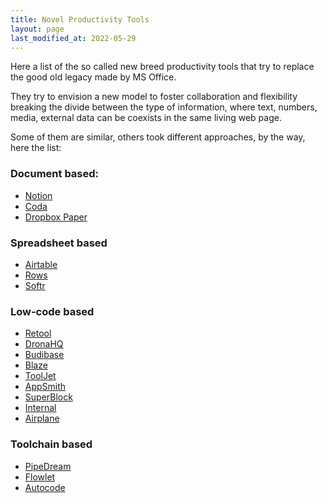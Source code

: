 ```yaml
---
title: Novel Productivity Tools
layout: page
last_modified_at: 2022-05-29
---
```


Here a list of the so called new breed productivity tools that try to replace the good old legacy made by MS Office. 

They try to envision a new model to foster collaboration and flexibility breaking the divide between the type of information, where text, numbers, media, external data can be coexists in the same living web page.

Some of them are similar, others took different approaches, by the way, here the list:

### Document based:

- [Notion](https://www.notion.so/)
- [Coda](https://coda.io/)
- [Dropbox Paper](https://www.dropbox.com/paper)

### Spreadsheet based

- [Airtable](https://airtable.com/)
- [Rows](https://rows.com/)
- [Softr](https://www.softr.io/)

### Low-code based

- [Retool](https://retool.com/)
- [DronaHQ](https://www.dronahq.com/)
- [Budibase](https://budibase.com/)
- [Blaze](https://www.blaze.tech/)
- [ToolJet](https://www.tooljet.com/)
- [AppSmith](https://www.appsmith.com/)
- [SuperBlock](https://www.superblocks.com/)
- [Internal](https://www.internal.io/)
- [Airplane](https://www.airplane.dev/)

### Toolchain based

- [PipeDream](https://pipedream.com/)
- [Flowlet](https://flowlet.app)
- [Autocode](https://autocode.com/)